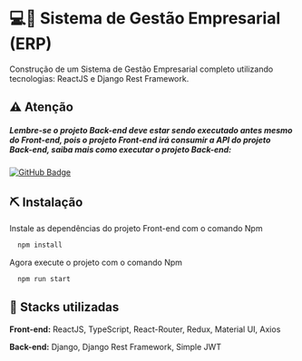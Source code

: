 # 💻📱 Sistema de Gestão Empresarial (ERP)

Construção de um Sistema de Gestão Empresarial completo utilizando tecnologias: ReactJS e Django Rest Framework.

## ⚠️ Atenção

##### Lembre-se o projeto Back-end deve estar sendo executado antes mesmo do Front-end, pois o projeto Front-end irá consumir a API do projeto Back-end, saiba mais como executar o projeto Back-end:

[![GitHub Badge](https://img.shields.io/badge/GitHub-181717?logo=github&logoColor=fff&style=for-the-badge)](https://github.com/ead-grf/erp-backend)

## ⛏️ Instalação

Instale as dependências do projeto Front-end com o comando Npm

```bash
  npm install
```

Agora execute o projeto com o comando Npm

```bash
  npm run start
```

## 💎 Stacks utilizadas

**Front-end:** ReactJS, TypeScript, React-Router, Redux, Material UI, Axios

**Back-end:** Django, Django Rest Framework, Simple JWT
